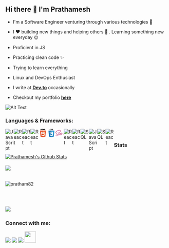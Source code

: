## Hi there 👋 I'm Prathamesh

-   I'm a Software Engineer venturing through various technologies 🗻

-   I ❤️ building new things and helping others 🤝 . Learning something new everyday 🌞

-   Proficient in JS 

-   Practicing clean code ✨

<!-- -   Currently learning **MEAN** stack and **Docker**. -->
- Trying to learn everything

-   Linux and DevOps Enthusiast

-   I write at **[Dev.to](https://dev.to/pratham82)** occasionally

-   Checkout my portfolio **[here](https://portfolio-2020-v3.netlify.app/)**

 
![Alt Text](https://media.giphy.com/media/LmNwrBhejkK9EFP504/giphy.gif)


### Languages & Frameworks:


<img align="left" alt="JavaScript" width="26px" src="https://img.icons8.com/color/48/000000/javascript.png" />
<img align="left" alt="React" width="26px" src="https://img.icons8.com/color/48/000000/react-native.png" />
<img align="left" alt="React" width="26px" src="https://img.icons8.com/color/48/000000/angularjs.png" />
<img  align="left" alt="React" width="26px" src="https://img.icons8.com/color/50/000000/nodejs.png"/>
<img align="left" alt="HTML5" width="26px" src="https://raw.githubusercontent.com/github/explore/80688e429a7d4ef2fca1e82350fe8e3517d3494d/topics/html/html.png" />
<img align="left" alt="CSS3" width="26px" src="https://raw.githubusercontent.com/github/explore/80688e429a7d4ef2fca1e82350fe8e3517d3494d/topics/css/css.png" />
<img align="left" alt="Sass" width="26px" src="https://raw.githubusercontent.com/github/explore/80688e429a7d4ef2fca1e82350fe8e3517d3494d/topics/sass/sass.png" />
<img align="left" alt="React" width="26px" src="https://www.vectorlogo.zone/logos/expressjs/expressjs-ar21.svg"/>
<img align="left" alt="React" width="26px" src="https://img.icons8.com/color/48/000000/mongodb.png"/>
<img align="left" alt="SQL" width="26px" src="https://img.icons8.com/color/48/000000/python.png" />
<img align="left" alt="JavaScript" width="26px" src="https://img.icons8.com/color/48/000000/django.png" />
<img align="left" alt="SQL" width="26px" src="https://img.icons8.com/color/48/000000/java-coffee-cup-logo.png"/>
<img align="left" alt="React" width="26px" src="https://img.icons8.com/color/48/000000/c-programming.png" />

<br/>


### Stats



<a href="#stats">
<img align="center" alt="Prathamesh's Github Stats" src="https://gh-readme-stats.krish-the-dev.vercel.app/api?username=pratham82&show_icons=true&count_private=true" /></a>
</br>
</br>

<a href="#stats">
<img align="center" src = "https://gh-readme-stats.krish-the-dev.vercel.app/api/top-langs/?username=pratham82&hide=css&layout=compact" />
</a>
</br>
</br>

<p><img align="center" src="https://github-readme-streak-stats.herokuapp.com/?user=pratham82&" alt="pratham82" /></p>
</br>
</br>

![](https://activity-graph.herokuapp.com/graph?username=pratham82&theme=github)




### Connect with me:

[<img src="https://img.shields.io/badge/linkedin-%230077B5.svg?&style=for-the-badge&logo=linkedin&logoColor=white" />][linkedin]
[<img src="https://img.shields.io/badge/twitter-%231DA1F2.svg?&style=for-the-badge&logo=twitter&logoColor=white" />][twitter1]
[<img src = "https://img.shields.io/badge/gmail-%23E4405F.svg?&style=for-the-badge&logo=gmail&logoColor=white">][gmail]
<a href="https://dev.to/pratham82">
<img src="https://d2fltix0v2e0sb.cloudfront.net/dev-badge.svg" width="35" height="35" >
</a>


[website]: https://blog-2020-pratham82.netlify.app/
[instagram]: https://instagram.com/pratham82
[linkedin]: https://www.linkedin.com/in/prathamesh-mali-20582318a/
[gmail]: mailto:http://www.mali.prathamesh82@gmail.com
[twitter1]: https://twitter.com/Pratham_82
